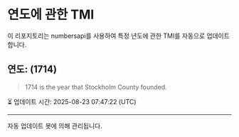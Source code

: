 
# 연도에 관한 TMI

이 리포지토리는 numbersapi를 사용하여 특정 년도에 관한 TMI를 자동으로 업데이트합니다.

## 연도: (1714)
> 1714 is the year that Stockholm County founded.

⏳ 업데이트 시간: 2025-08-23 07:47:22 (UTC)

---
자동 업데이트 봇에 의해 관리됩니다.
